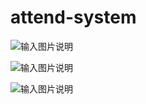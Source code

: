 # attend-system


![输入图片说明](https://images.gitee.com/uploads/images/2020/0426/230504_2709f38b_7471278.jpeg "2531587909767_.pic_hd.jpg")


![输入图片说明](https://images.gitee.com/uploads/images/2020/0426/230513_23eca05a_7471278.jpeg "2631587913052_.pic_hd.jpg")

![输入图片说明](https://images.gitee.com/uploads/images/2020/0426/230521_a9d0cce5_7471278.jpeg "2641587913061_.pic_hd.jpg")

